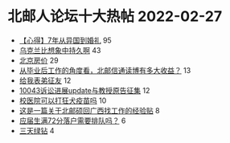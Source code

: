# 北邮人论坛十大热帖 2022-02-27

- [【心得】7年从异国到婚礼](https://bbs.byr.cn/article/Feeling/3184946) 95
- [乌克兰比想象中持久啊](https://bbs.byr.cn/article/Talking/6330770) 43
- [北京房价](https://bbs.byr.cn/article/Entrepreneurship/28107) 29
- [从毕业后工作的角度看，北邮信通读博有多大收益？](https://bbs.byr.cn/article/Job/2157879) 13
- [给我表弟征友](https://bbs.byr.cn/article/Friends/2017488) 12
- [10043诉讼进展update与教授原告征集](https://bbs.byr.cn/article/GoAbroad/382701) 12
- [校医院可以打狂犬疫苗吗](https://bbs.byr.cn/article/Health/228067) 10
- [这是一篇关于北邮硕回广西找工作的经验贴](https://bbs.byr.cn/article/Guangxi/144192) 8
- [应届生满72分落户需要排队吗？](https://bbs.byr.cn/article/BYRatSH/9111) 6
- [三天绿钻](https://bbs.byr.cn/article/Picture/3313018) 4


